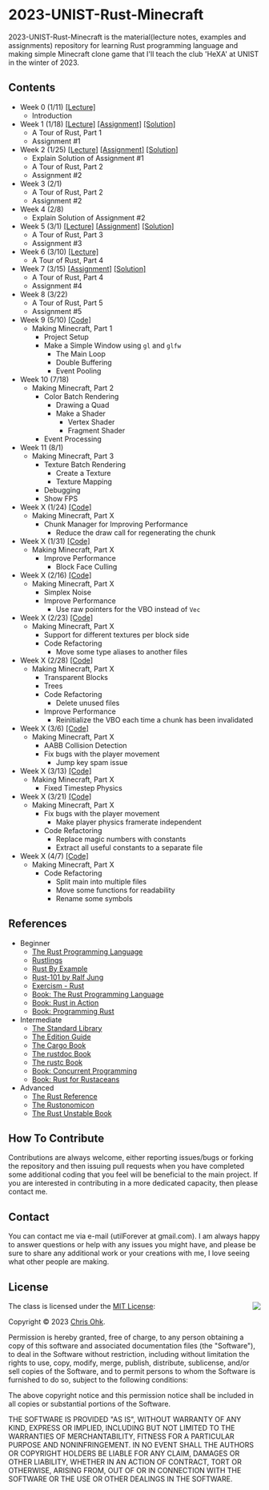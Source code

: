# 2023-UNIST-Rust-Minecraft

2023-UNIST-Rust-Minecraft is the material(lecture notes, examples and assignments) repository for learning Rust programming language and making simple Minecraft clone game that I'll teach the club 'HeXA' at UNIST in the winter of 2023.

## Contents

- Week 0 (1/11) [[Lecture]](./1%20-%20Lecture/230111%20-%20Rust%20Basic%20%2B%20Make%20Minecraft%2C%20Week%200.pdf)
  - Introduction
- Week 1 (1/18) [[Lecture]](./1%20-%20Lecture/230118%20-%20Rust%20Basic%20%2B%20Make%20Minecraft%2C%20Week%201.pdf) [[Assignment]](./3%20-%20Assignment/230118%20-%20Rust%20Basic%20%2B%20Make%20Minecraft%2C%20Week%201/) [[Solution]](./4%20-%20Solution/230118%20-%20Rust%20Basic%20%2B%20Make%20Minecraft%2C%20Week%201/)
  - A Tour of Rust, Part 1
  - Assignment #1
- Week 2 (1/25) [[Lecture]](./1%20-%20Lecture/230125%20-%20Rust%20Basic%20%2B%20Make%20Minecraft%2C%20Week%202.pdf) [[Assignment]](./3%20-%20Assignment/230125%20-%20Rust%20Basic%20%2B%20Make%20Minecraft%2C%20Week%202/) [[Solution]](./4%20-%20Solution/230125%20-%20Rust%20Basic%20%2B%20Make%20Minecraft%2C%20Week%202/)
  - Explain Solution of Assignment #1
  - A Tour of Rust, Part 2
  - Assignment #2
- Week 3 (2/1)
  - A Tour of Rust, Part 2
  - Assignment #2
- Week 4 (2/8)
  - Explain Solution of Assignment #2
- Week 5 (3/1) [[Lecture]](./1%20-%20Lecture/230301%20-%20Rust%20Basic%20%2B%20Make%20Minecraft%2C%20Week%205.pdf) [[Assignment]](./3%20-%20Assignment/230301%20-%20Rust%20Basic%20%2B%20Make%20Minecraft%2C%20Week%205/) [[Solution]](./4%20-%20Solution/230301%20-%20Rust%20Basic%20%2B%20Make%20Minecraft%2C%20Week%205/)
  - A Tour of Rust, Part 3
  - Assignment #3
- Week 6 (3/10) [[Lecture]](./1%20-%20Lecture/230310%20-%20Rust%20Basic%20%2B%20Make%20Minecraft%2C%20Week%206.pdf)
  - A Tour of Rust, Part 4
- Week 7 (3/15) [[Assignment]](./3%20-%20Assignment/230310%20-%20Rust%20Basic%20%2B%20Make%20Minecraft%2C%20Week%206/) [[Solution]](./4%20-%20Solution/230310%20-%20Rust%20Basic%20%2B%20Make%20Minecraft%2C%20Week%206/)
  - A Tour of Rust, Part 4
  - Assignment #4
- Week 8 (3/22)
  - A Tour of Rust, Part 5
  - Assignment #5
- Week 9 (5/10) [[Code]](./2%20-%20Example/230510%20-%20Rust%20Basic%20%2B%20Make%20Minecraft%2C%20Week%209/)
  - Making Minecraft, Part 1
    - Project Setup
    - Make a Simple Window using `gl` and `glfw`
      - The Main Loop
      - Double Buffering
      - Event Pooling
- Week 10 (7/18)
  - Making Minecraft, Part 2
    - Color Batch Rendering
      - Drawing a Quad
      - Make a Shader
        - Vertex Shader
        - Fragment Shader
    - Event Processing
- Week 11 (8/1)
  - Making Minecraft, Part 3
    - Texture Batch Rendering
      - Create a Texture
      - Texture Mapping  
    - Debugging
    - Show FPS
- Week X (1/24) [[Code]](./2%20-%20Example/240124%20-%20Rust%20Basic%20+%20Make%20Minecraft,%20Week%20X/)
  - Making Minecraft, Part X
    - Chunk Manager for Improving Performance
      - Reduce the draw call for regenerating the chunk
- Week X (1/31) [[Code]](./2%20-%20Example/240131%20-%20Rust%20Basic%20+%20Make%20Minecraft,%20Week%20X/)
  - Making Minecraft, Part X
    - Improve Performance
      - Block Face Culling
- Week X (2/16) [[Code]](./2%20-%20Example/240216%20-%20Rust%20Basic%20+%20Make%20Minecraft,%20Week%20X/)
  - Making Minecraft, Part X
    - Simplex Noise
    - Improve Performance
      - Use raw pointers for the VBO instead of `Vec`
- Week X (2/23) [[Code]](./2%20-%20Example/240223%20-%20Rust%20Basic%20+%20Make%20Minecraft,%20Week%20X/)
  - Making Minecraft, Part X
    - Support for different textures per block side
    - Code Refactoring
      - Move some type aliases to another files
- Week X (2/28) [[Code]](./2%20-%20Example/240228%20-%20Rust%20Basic%20+%20Make%20Minecraft,%20Week%20X/)
  - Making Minecraft, Part X
    - Transparent Blocks
    - Trees
    - Code Refactoring
      - Delete unused files
    - Improve Performance
      - Reinitialize the VBO each time a chunk has been invalidated
- Week X (3/6) [[Code]](./2%20-%20Example/240306%20-%20Rust%20Basic%20+%20Make%20Minecraft,%20Week%20X/)
  - Making Minecraft, Part X
    - AABB Collision Detection
    - Fix bugs with the player movement
      - Jump key spam issue
- Week X (3/13) [[Code]](./2%20-%20Example/240313%20-%20Rust%20Basic%20+%20Make%20Minecraft,%20Week%20X/)
  - Making Minecraft, Part X
    - Fixed Timestep Physics
- Week X (3/21) [[Code]](./2%20-%20Example/240321%20-%20Rust%20Basic%20+%20Make%20Minecraft,%20Week%20X/)
  - Making Minecraft, Part X
    - Fix bugs with the player movement
      - Make player physics framerate independent
    - Code Refactoring
      - Replace magic numbers with constants
      - Extract all useful constants to a separate file
- Week X (4/7) [[Code]](./2%20-%20Example/240407%20-%20Rust%20Basic%20+%20Make%20Minecraft,%20Week%20X/)
  - Making Minecraft, Part X
    - Code Refactoring
      - Split main into multiple files
      - Move some functions for readability
      - Rename some symbols

## References

- Beginner
  * [The Rust Programming Language](https://doc.rust-lang.org/book/)
  * [Rustlings](https://github.com/rust-lang/rustlings/)
  * [Rust By Example](https://doc.rust-lang.org/stable/rust-by-example/)
  * [Rust-101 by Ralf Jung](https://www.ralfj.de/projects/rust-101/main.html)
  * [Exercism - Rust](https://exercism.org/tracks/rust)
  * [Book: The Rust Programming Language](http://www.yes24.com/Product/Goods/83075894)
  * [Book: Rust in Action](https://www.manning.com/books/rust-in-action)
  * [Book: Programming Rust](https://www.oreilly.com/library/view/programming-rust-2nd/9781492052586/)
- Intermediate
  * [The Standard Library](https://doc.rust-lang.org/std/index.html)
  * [The Edition Guide](https://doc.rust-lang.org/edition-guide/index.html)
  * [The Cargo Book](https://doc.rust-lang.org/cargo/index.html)
  * [The rustdoc Book](https://doc.rust-lang.org/rustdoc/index.html)
  * [The rustc Book](https://doc.rust-lang.org/rustc/index.html)
  * [Book: Concurrent Programming](http://www.yes24.com/Product/Goods/108570426)
  * [Book: Rust for Rustaceans](https://rust-for-rustaceans.com/)
- Advanced
  * [The Rust Reference](https://doc.rust-lang.org/reference/index.html)
  * [The Rustonomicon](https://doc.rust-lang.org/nomicon/index.html)
  * [The Rust Unstable Book](https://doc.rust-lang.org/nightly/unstable-book/index.html)

## How To Contribute

Contributions are always welcome, either reporting issues/bugs or forking the repository and then issuing pull requests when you have completed some additional coding that you feel will be beneficial to the main project. If you are interested in contributing in a more dedicated capacity, then please contact me.

## Contact

You can contact me via e-mail (utilForever at gmail.com). I am always happy to answer questions or help with any issues you might have, and please be sure to share any additional work or your creations with me, I love seeing what other people are making.

## License

<img align="right" src="http://opensource.org/trademarks/opensource/OSI-Approved-License-100x137.png">

The class is licensed under the [MIT License](http://opensource.org/licenses/MIT):

Copyright &copy; 2023 [Chris Ohk](http://www.github.com/utilForever).

Permission is hereby granted, free of charge, to any person obtaining a copy of this software and associated documentation files (the "Software"), to deal in the Software without restriction, including without limitation the rights to use, copy, modify, merge, publish, distribute, sublicense, and/or sell copies of the Software, and to permit persons to whom the Software is furnished to do so, subject to the following conditions:

The above copyright notice and this permission notice shall be included in all copies or substantial portions of the Software.

THE SOFTWARE IS PROVIDED "AS IS", WITHOUT WARRANTY OF ANY KIND, EXPRESS OR IMPLIED, INCLUDING BUT NOT LIMITED TO THE WARRANTIES OF MERCHANTABILITY, FITNESS FOR A PARTICULAR PURPOSE AND NONINFRINGEMENT. IN NO EVENT SHALL THE AUTHORS OR COPYRIGHT HOLDERS BE LIABLE FOR ANY CLAIM, DAMAGES OR OTHER LIABILITY, WHETHER IN AN ACTION OF CONTRACT, TORT OR OTHERWISE, ARISING FROM, OUT OF OR IN CONNECTION WITH THE SOFTWARE OR THE USE OR OTHER DEALINGS IN THE SOFTWARE.
